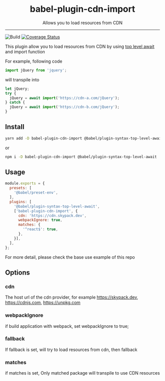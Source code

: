 <div align="center">
<h1>babel-plugin-cdn-import</h1>

<p>Allows you to load resources from CDN</p>
</div>

---

![Build](https://github.com/minocoko/babel-plugin-cdn-import/workflows/build/badge.svg)
[![Coverage Status](https://coveralls.io/repos/github/minocoko/babel-plugin-cdn-import/badge.svg?branch=main)](https://coveralls.io/github/minocoko/babel-plugin-cdn-import?branch=main)

This plugin allow you to load resources from CDN by using [top level await](https://github.com/tc39/proposal-top-level-await#dependency-fallbacks) and import function

For example, following code
```javascript
import jQuery from 'jquery';
```
will transpile into
```javascript
let jQuery;
try {
  jQuery = await import('https://cdn-a.com/jQuery');
} catch {
  jQuery = await import('https://cdn-b.com/jQuery');
}
```

## Install
```bash
yarn add -D babel-plugin-cdn-import @babel/plugin-syntax-top-level-await
```
or
```bash
npm i -D babel-plugin-cdn-import @babel/plugin-syntax-top-level-await
```


## Usage
```javascript
module.exports = {
  presets: [
    '@babel/preset-env',
  ],
  plugins: [
    '@babel/plugin-syntax-top-level-await',
    ['babel-plugin-cdn-import', {
      cdn: 'https://cdn.skypack.dev',
      webpackIgnore: true,
      matches: {
        '^react$': true,
      },
    }],
  ],
};
```
For more detail, please check the base use example of this repo


## Options
### cdn
The host url of the cdn provider, for example https://skypack.dev, https://cdnjs.com, https://unpkg.com

### webpackIgnore
if build application with webpack, set webpackIgnore to true;

### fallback
If fallback is set, will try to load resources from cdn, then fallback

### matches
if matches is set, Only matched package will transpile to use CDN resources
